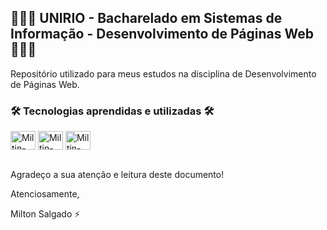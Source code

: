 ## 👨🏻‍💻 UNIRIO - Bacharelado em Sistemas de Informação - Desenvolvimento de Páginas Web 👨🏻‍💻
Repositório utilizado para meus estudos na disciplina de Desenvolvimento de Páginas Web.


### 🛠️ Tecnologias aprendidas e utilizadas 🛠️
<div style="display: inline_block">
    <img align="center" alt="Miltin-HTML" height="30" width="40" src="https://cdn.jsdelivr.net/gh/devicons/devicon/icons/html5/html5-original.svg">
    <img align="center" alt="Miltin-CSS" height="30" width="40" src="https://cdn.jsdelivr.net/gh/devicons/devicon/icons/css3/css3-original.svg">
    <img align="center" alt="Miltin-JS" height="30" width="40" src="https://cdn.jsdelivr.net/gh/devicons/devicon/icons/javascript/javascript-original.svg">
</div>
<br>

Agradeço a sua atenção e leitura deste documento!

Atenciosamente, 

Milton Salgado ⚡